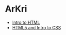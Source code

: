 # ArKri

<ul>
<li><a href="intro_to_html/index.html" target=" _blank">Intro to HTML</a></li>
<li><a href="html5_intro_css\index.html" target=" _blank">HTML5 and Intro to CSS</a></li>
</ul>
